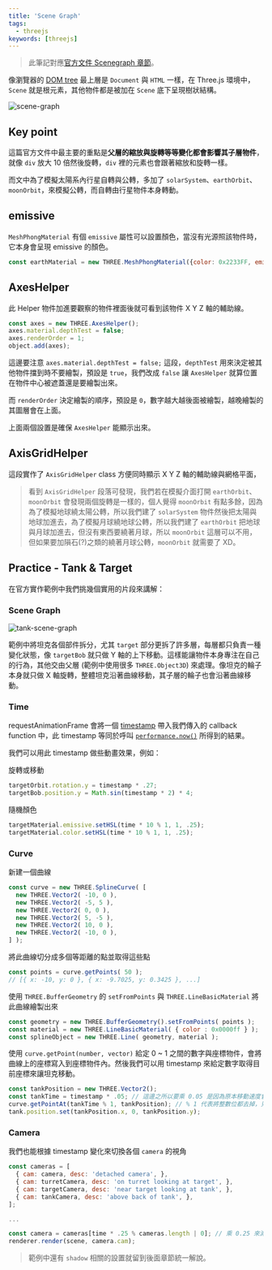 ```yaml
---
title: 'Scene Graph'
tags:
  - threejs
keywords: [threejs]
---
```


> 此筆記對應[官方文件 Scenegraph 章節](https://threejs.org/manual/#en/scenegraph)。

像瀏覽器的 [DOM tree](https://javascript.info/dom-nodes) 最上層是 `Document` 與 `HTML` 一樣，在 Three.js 環境中，`Scene` 就是根元素，其他物件都是被加在 `Scene` 底下呈現樹狀結構。

![scene-graph](https://threejs.org/manual/resources/images/scenegraph-generic.svg)

## Key point

這篇官方文件中最主要的重點是**父層的縮放與旋轉等等變化都會影響其子層物件**，就像 `div` 放大 10 倍然後旋轉，`div` 裡的元素也會跟著縮放和旋轉一樣。

而文中為了模擬太陽系內行星自轉與公轉，多加了 `solarSystem`、`earthOrbit`、`moonOrbit`，來模擬公轉，而自轉由行星物件本身轉動。

## emissive

`MeshPhongMaterial` 有個 `emissive` 屬性可以設置顏色，當沒有光源照該物件時，它本身會呈現 emissive 的顏色。

```js
const earthMaterial = new THREE.MeshPhongMaterial({color: 0x2233FF, emissive: 0x112244});
```

## AxesHelper

此 Helper 物件加進要觀察的物件裡面後就可看到該物件 X Y Z 軸的輔助線。

```js
const axes = new THREE.AxesHelper();
axes.material.depthTest = false;
axes.renderOrder = 1;
object.add(axes);
```

這邊要注意 `axes.material.depthTest = false;` 這段，`depthTest` 用來決定被其他物件擋到時不要繪製，預設是 `true`，我們改成 `false` 讓 `AxesHelper` 就算位置在物件中心被遮蓋還是要繪製出來。

而 `renderOrder` 決定繪製的順序，預設是 `0`，數字越大越後面被繪製，越晚繪製的其圖層會在上面。

上面兩個設置是確保 `AxesHelper` 能顯示出來。

## AxisGridHelper

這段實作了 `AxisGridHelper` class 方便同時顯示 X Y Z 軸的輔助線與網格平面，

> 看到 `AxisGridHelper` 段落可發現，我們若在模擬介面打開 `earthOrbit`、`moonOrbit` 會發現兩個旋轉是一樣的，個人覺得 `moonOrbit` 有點多餘，因為為了模擬地球繞太陽公轉，所以我們建了 `solarSystem` 物件然後把太陽與地球加進去，為了模擬月球繞地球公轉，所以我們建了 `earthOrbit` 把地球與月球加進去，但沒有東西要繞著月球，所以 `moonOrbit` 這層可以不用，但如果要加隕石(?)之類的繞著月球公轉，`moonOrbit` 就需要了 XD。

## Practice - Tank & Target

在官方實作範例中我們挑幾個實用的片段來講解：

### Scene Graph

![tank-scene-graph](https://threejs.org/manual/resources/images/scenegraph-tank.svg)

範例中將坦克各個部件拆分，尤其 `target` 部分更拆了許多層，每層都只負責一種變化狀態，像 `targetBob` 就只做 Y 軸的上下移動。這樣能讓物件本身專注在自己的行為，其他交由父層 (範例中使用很多 `THREE.Object3D`) 來處理。像坦克的輪子本身就只做 X 軸旋轉，整體坦克沿著曲線移動，其子層的輪子也會沿著曲線移動。

### Time

requestAnimationFrame 會將一個 [timestamp](https://developer.mozilla.org/en-US/docs/Web/API/DOMHighResTimeStamp) 帶入我們傳入的 callback function 中，此 timestamp 等同於呼叫 [`performance.now()`](https://developer.mozilla.org/en-US/docs/Web/API/Performance/now) 所得到的結果。

我們可以用此 timestamp 做些動畫效果，例如：

旋轉或移動

```js
targetOrbit.rotation.y = timestamp * .27;
targetBob.position.y = Math.sin(timestamp * 2) * 4;
```

隨機顏色
```js
targetMaterial.emissive.setHSL(time * 10 % 1, 1, .25);
targetMaterial.color.setHSL(time * 10 % 1, 1, .25);
```

### Curve

新建一個曲線

```js
const curve = new THREE.SplineCurve( [
  new THREE.Vector2( -10, 0 ),
  new THREE.Vector2( -5, 5 ),
  new THREE.Vector2( 0, 0 ),
  new THREE.Vector2( 5, -5 ),
  new THREE.Vector2( 10, 0 ),
  new THREE.Vector2( -10, 0 ),
] );
```

將此曲線切分成多個等距離的點並取得這些點

```js
const points = curve.getPoints( 50 );
// [{ x: -10, y: 0 }, { x: -9.7025, y: 0.3425 }, ...]
```

使用 `THREE.BufferGeometry` 的 `setFromPoints` 與 `THREE.LineBasicMaterial` 將此曲線繪製出來

```js
const geometry = new THREE.BufferGeometry().setFromPoints( points );
const material = new THREE.LineBasicMaterial( { color : 0x0000ff } );
const splineObject = new THREE.Line( geometry, material );
```

使用 `curve.getPoint(number, vector)` 給定 0 ~ 1 之間的數字與座標物件，會將曲線上的座標寫入到座標物件內。然後我們可以用 timestamp 來給定數字取得目前座標來讓坦克移動。

```js
const tankPosition = new THREE.Vector2();
const tankTime = timestamp * .05; // 這邊之所以要乘 0.05 是因為原本移動速度會太快。
curve.getPointAt(tankTime % 1, tankPosition); // % 1 代表將整數位都去掉，只剩小數位來符合參數條件。
tank.position.set(tankPosition.x, 0, tankPosition.y);
```

### Camera

我們也能根據 timestamp 變化來切換各個 `camera` 的視角

```js
const cameras = [
  { cam: camera, desc: 'detached camera', },
  { cam: turretCamera, desc: 'on turret looking at target', },
  { cam: targetCamera, desc: 'near target looking at tank', },
  { cam: tankCamera, desc: 'above back of tank', },
];

...

const camera = cameras[time * .25 % cameras.length | 0]; // 乘 0.25 來減慢速度， | 0 這段是為了去掉小數點
renderer.render(scene, camera.cam);
```

> 範例中還有 `shadow` 相關的設置就留到後面章節統一解說。
